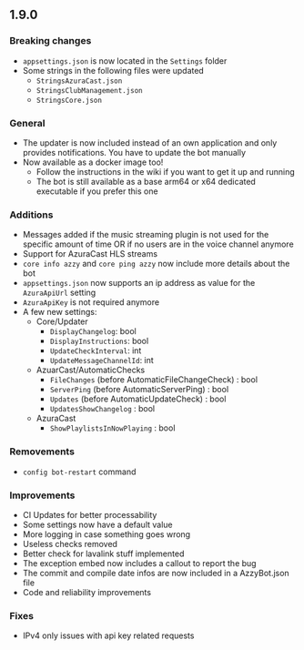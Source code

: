 ## 1.9.0
### Breaking changes
- `appsettings.json` is now located in the `Settings` folder
- Some strings in the following files were updated
  - `StringsAzuraCast.json`
  - `StringsClubManagement.json`
  - `StringsCore.json`

### General
- The updater is now included instead of an own application and only provides notifications. You have to update the bot manually
- Now available as a docker image too!
  - Follow the instructions in the wiki if you want to get it up and running
  - The bot is still available as a base arm64 or x64 dedicated executable if you prefer this one

### Additions
- Messages added if the music streaming plugin is not used for the specific amount of time OR if no users are in the voice channel anymore
- Support for AzuraCast HLS streams
- `core info azzy` and `core ping azzy` now include more details about the bot
- `appsettings.json` now supports an ip address as value for the `AzuraApiUrl` setting
- `AzuraApiKey` is not required anymore
- A few new settings:
  - Core/Updater
    - `DisplayChangelog`: bool
	- `DisplayInstructions`: bool
	- `UpdateCheckInterval`: int
	- `UpdateMessageChannelId`: int
  - AzuarCast/AutomaticChecks
    - `FileChanges` (before AutomaticFileChangeCheck) : bool
    - `ServerPing` (before AutomaticServerPing) : bool
    - `Updates` (before AutomaticUpdateCheck) : bool
    - `UpdatesShowChangelog` : bool
  - AzuraCast
    - `ShowPlaylistsInNowPlaying` : bool

### Removements
- `config bot-restart` command
 
### Improvements
- CI Updates for better processability
- Some settings now have a default value
- More logging in case something goes wrong
- Useless checks removed
- Better check for lavalink stuff implemented
- The exception embed now includes a callout to report the bug
- The commit and compile date infos are now included in a AzzyBot.json file
- Code and reliability improvements

### Fixes
- IPv4 only issues with api key related requests
